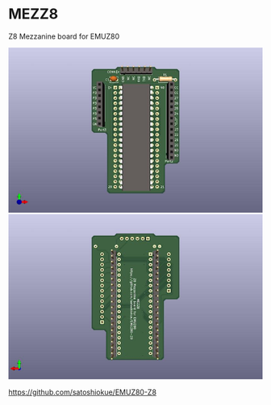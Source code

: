 # MEZZ8
Z8 Mezzanine board for EMUZ80


![MEZZ8 PCB TOP](https://github.com/satoshiokue/MEZZ8/blob/main/imgs/MEZZ8_top.jpg)
![MEZZ8 PCB BOTTOM](https://github.com/satoshiokue/MEZZ8/blob/main/imgs/MEZZ8_bottom.jpg)

https://github.com/satoshiokue/EMUZ80-Z8
